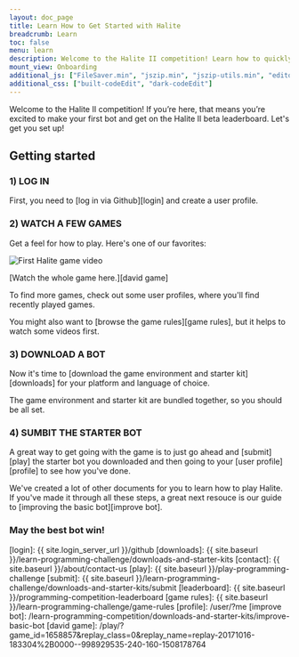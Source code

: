 ```yaml
---
layout: doc_page
title: Learn How to Get Started with Halite
breadcrumb: Learn
toc: false
menu: learn
description: Welcome to the Halite II competition! Learn how to quickly get started downloading, building, and submitting an AI bot.
mount_view: Onboarding
additional_js: ["FileSaver.min", "jszip.min", "jszip-utils.min", "editorBuild/code_edit/built-codeEdit.min"]
additional_css: ["built-codeEdit", "dark-codeEdit"]
---
```


<div id="onboarding-container"></div>

Welcome to the Halite II competition!  If you’re here, that means you’re excited to make your first bot and get on the Halite II beta leaderboard. Let's get you set up!

## Getting started

### 1) LOG IN
    
First, you need to [log in via Github][login] and create a user profile.

### 2) WATCH A FEW GAMES

Get a feel for how to play. Here's one of our favorites:

<img src="/assets/images/gifs/Oct-16-2017%2015-23-13%20intro.gif" alt="First Halite game video">

[Watch the whole game here.][david game]

To find more games, check out some user profiles, where you'll find recently played games.

You might also want to [browse the game rules][game rules], but it helps to watch some videos first.  

### 3) DOWNLOAD A BOT

Now it's time to [download the game environment and starter kit][downloads] for your platform and language of choice. 
    
The game environment and starter kit are bundled together, so you should be all set.

### 4) SUMBIT THE STARTER BOT

A great way to get going with the game is to just go ahead and [submit][play] the starter bot you downloaded and then going to your [user profile][profile] to see how you've done.

We've created a lot of other documents for you to learn how to play Halite. If you've made it through all these steps, a great next resouce is our guide to [improving the basic bot][improve bot].
 
### May the best bot win!


[login]: {{ site.login_server_url }}/github
[downloads]: {{ site.baseurl }}/learn-programming-challenge/downloads-and-starter-kits
[contact]: {{ site.baseurl }}/about/contact-us
[play]: {{ site.baseurl }}/play-programming-challenge
[submit]: {{ site.baseurl }}/learn-programming-challenge/downloads-and-starter-kits/submit
[leaderboard]: {{ site.baseurl }}/programming-competition-leaderboard
[game rules]: {{ site.baseurl }}/learn-programming-challenge/game-rules
[profile]: /user/?me
[improve bot]: /learn-programming-competition/downloads-and-starter-kits/improve-basic-bot
[david game]: /play/?game_id=1658857&replay_class=0&replay_name=replay-20171016-183304%2B0000--998929535-240-160-1508178764